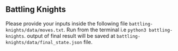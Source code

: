 ## Battling Knights

Please provide your inputs inside the following file `battling-knights/data/moves.txt`.
Run from the terminal i.e `python3 battling-knights`.
output of final result will be saved at `battling-knights/data/final_state.json` file.
